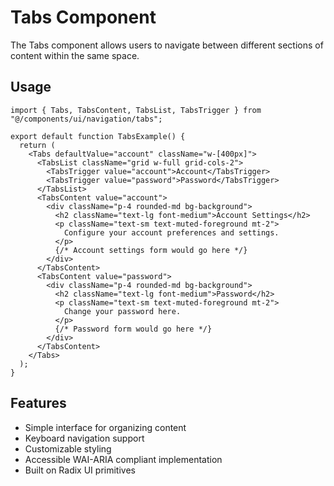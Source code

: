 # Tabs Component

The Tabs component allows users to navigate between different sections of content within the same space.

## Usage

```tsx
import { Tabs, TabsContent, TabsList, TabsTrigger } from "@/components/ui/navigation/tabs";

export default function TabsExample() {
  return (
    <Tabs defaultValue="account" className="w-[400px]">
      <TabsList className="grid w-full grid-cols-2">
        <TabsTrigger value="account">Account</TabsTrigger>
        <TabsTrigger value="password">Password</TabsTrigger>
      </TabsList>
      <TabsContent value="account">
        <div className="p-4 rounded-md bg-background">
          <h2 className="text-lg font-medium">Account Settings</h2>
          <p className="text-sm text-muted-foreground mt-2">
            Configure your account preferences and settings.
          </p>
          {/* Account settings form would go here */}
        </div>
      </TabsContent>
      <TabsContent value="password">
        <div className="p-4 rounded-md bg-background">
          <h2 className="text-lg font-medium">Password</h2>
          <p className="text-sm text-muted-foreground mt-2">
            Change your password here.
          </p>
          {/* Password form would go here */}
        </div>
      </TabsContent>
    </Tabs>
  );
}
```

## Features

- Simple interface for organizing content
- Keyboard navigation support
- Customizable styling
- Accessible WAI-ARIA compliant implementation
- Built on Radix UI primitives
